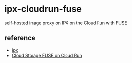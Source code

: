 # ipx-cloudrun-fuse
self-hosted image proxy on IPX on the Cloud Run with FUSE

## reference
- [ipx](https://github.com/unjs/ipx)
- [Cloud Storage FUSE on Cloud Run](https://github.com/GoogleCloudPlatform/nodejs-docs-samples/tree/main/run/filesystem)
